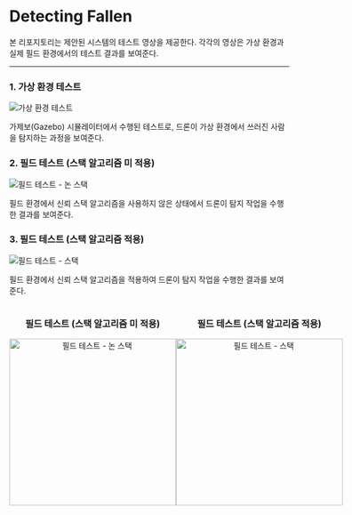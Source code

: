 # Detecting Fallen

본 리포지토리는 제안된 시스템의 테스트 영상을 제공한다. 각각의 영상은 가상 환경과 실제 필드 환경에서의 테스트 결과를 보여준다.

---

### 1. 가상 환경 테스트
![가상 환경 테스트](https://github.com/kdykmg/Detecting_Fallen/blob/main/gazebo.gif)

가제보(Gazebo) 시뮬레이터에서 수행된 테스트로, 드론이 가상 환경에서 쓰러진 사람을 탐지하는 과정을 보여준다.

### 2. 필드 테스트 (스택 알고리즘 미 적용)
![필드 테스트 - 논 스택](https://github.com/kdykmg/Detecting_Fallen/blob/main/Non%20Stack.gif)

필드 환경에서 신뢰 스택 알고리즘을 사용하지 않은 상태에서 드론이 탐지 작업을 수행한 결과를 보여준다.

### 3. 필드 테스트 (스택 알고리즘 적용)
![필드 테스트 - 스택](https://github.com/kdykmg/Detecting_Fallen/blob/main/Stack.gif)

필드 환경에서 신뢰 스택 알고리즘을 적용하여 드론이 탐지 작업을 수행한 결과를 보여준다.
<div style="display: flex; flex-direction: row; justify-content: space-around;">
  <div style="text-align: center;">
    <h3>필드 테스트 (스택 알고리즘 미 적용)</h3>
    <img src="https://github.com/kdykmg/Detecting_Fallen/blob/main/Non%20Stack.gif" 
         alt="필드 테스트 - 논 스택" 
         width="300"/>
  </div>
  <div style="text-align: center;">
    <h3>필드 테스트 (스택 알고리즘 적용)</h3>
    <img src="https://github.com/kdykmg/Detecting_Fallen/blob/main/Stack.gif" 
         alt="필드 테스트 - 스택" 
         width="300"/>
  </div>
</div>
